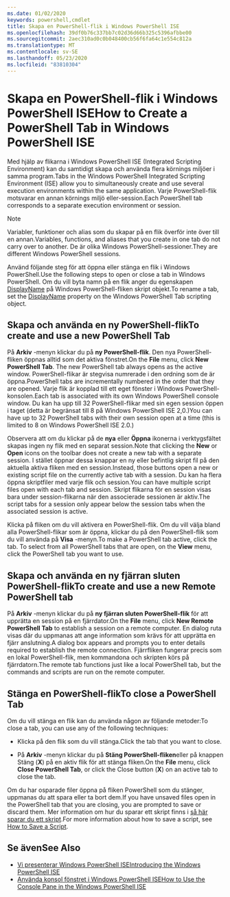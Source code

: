 ```yaml
---
ms.date: 01/02/2020
keywords: powershell,cmdlet
title: Skapa en PowerShell-flik i Windows PowerShell ISE
ms.openlocfilehash: 39df0b76c337bb7c02d36d66b325c5396afbbe00
ms.sourcegitcommit: 2aec310ad0c0b048400cb56f6fa64c1e554c812a
ms.translationtype: MT
ms.contentlocale: sv-SE
ms.lasthandoff: 05/23/2020
ms.locfileid: "83810304"
---
```

# <a name="how-to-create-a-powershell-tab-in-windows-powershell-ise"></a><span data-ttu-id="095ed-103">Skapa en PowerShell-flik i Windows PowerShell ISE</span><span class="sxs-lookup"><span data-stu-id="095ed-103">How to Create a PowerShell Tab in Windows PowerShell ISE</span></span>

<span data-ttu-id="095ed-104">Med hjälp av flikarna i Windows PowerShell ISE (Integrated Scripting Environment) kan du samtidigt skapa och använda flera körnings miljöer i samma program.</span><span class="sxs-lookup"><span data-stu-id="095ed-104">Tabs in the Windows PowerShell Integrated Scripting Environment (ISE) allow you to simultaneously create and use several execution environments within the same application.</span></span> <span data-ttu-id="095ed-105">Varje PowerShell-flik motsvarar en annan körnings miljö eller-session.</span><span class="sxs-lookup"><span data-stu-id="095ed-105">Each PowerShell tab corresponds to a separate execution environment or session.</span></span>

> [!NOTE]
> <span data-ttu-id="095ed-106">Variabler, funktioner och alias som du skapar på en flik överför inte över till en annan.</span><span class="sxs-lookup"><span data-stu-id="095ed-106">Variables, functions, and aliases that you create in one tab do not carry over to another.</span></span> <span data-ttu-id="095ed-107">De är olika Windows PowerShell-sessioner.</span><span class="sxs-lookup"><span data-stu-id="095ed-107">They are different Windows PowerShell sessions.</span></span>

<span data-ttu-id="095ed-108">Använd följande steg för att öppna eller stänga en flik i Windows PowerShell.</span><span class="sxs-lookup"><span data-stu-id="095ed-108">Use the following steps to open or close a tab in Windows PowerShell.</span></span> <span data-ttu-id="095ed-109">Om du vill byta namn på en flik anger du egenskapen [DisplayName](object-model/The-PowerShellTab-Object.md#displayname) på Windows PowerShell-fliken skript objekt.</span><span class="sxs-lookup"><span data-stu-id="095ed-109">To rename a tab, set the [DisplayName](object-model/The-PowerShellTab-Object.md#displayname) property on the Windows PowerShell Tab scripting object.</span></span>

## <a name="to-create-and-use-a-new-powershell-tab"></a><span data-ttu-id="095ed-110">Skapa och använda en ny PowerShell-flik</span><span class="sxs-lookup"><span data-stu-id="095ed-110">To create and use a new PowerShell Tab</span></span>

<span data-ttu-id="095ed-111">På **Arkiv** -menyn klickar du på **ny PowerShell-flik**. Den nya PowerShell-fliken öppnas alltid som det aktiva fönstret.</span><span class="sxs-lookup"><span data-stu-id="095ed-111">On the **File** menu, click **New PowerShell Tab**. The new PowerShell tab always opens as the active window.</span></span> <span data-ttu-id="095ed-112">PowerShell-flikar är stegvisa numrerade i den ordning som de är öppna.</span><span class="sxs-lookup"><span data-stu-id="095ed-112">PowerShell tabs are incrementally numbered in the order that they are opened.</span></span> <span data-ttu-id="095ed-113">Varje flik är kopplad till ett eget fönster i Windows PowerShell-konsolen.</span><span class="sxs-lookup"><span data-stu-id="095ed-113">Each tab is associated with its own Windows PowerShell console window.</span></span> <span data-ttu-id="095ed-114">Du kan ha upp till 32 PowerShell-flikar med sin egen session öppen i taget (detta är begränsat till 8 på Windows PowerShell ISE 2,0.)</span><span class="sxs-lookup"><span data-stu-id="095ed-114">You can have up to 32 PowerShell tabs with their own session open at a time (this is limited to 8 on Windows PowerShell ISE 2.0.)</span></span>

<span data-ttu-id="095ed-115">Observera att om du klickar på de **nya** eller **Öppna** ikonerna i verktygsfältet skapas ingen ny flik med en separat session.</span><span class="sxs-lookup"><span data-stu-id="095ed-115">Note that clicking the **New** or **Open** icons on the toolbar does not create a new tab with a separate session.</span></span> <span data-ttu-id="095ed-116">I stället öppnar dessa knappar en ny eller befintlig skript fil på den aktuella aktiva fliken med en session.</span><span class="sxs-lookup"><span data-stu-id="095ed-116">Instead, those buttons open a new or existing script file on the currently active tab with a session.</span></span> <span data-ttu-id="095ed-117">Du kan ha flera öppna skriptfiler med varje flik och session.</span><span class="sxs-lookup"><span data-stu-id="095ed-117">You can have multiple script files open with each tab and session.</span></span> <span data-ttu-id="095ed-118">Skript flikarna för en session visas bara under session-flikarna när den associerade sessionen är aktiv.</span><span class="sxs-lookup"><span data-stu-id="095ed-118">The script tabs for a session only appear below the session tabs when the associated session is active.</span></span>

<span data-ttu-id="095ed-119">Klicka på fliken om du vill aktivera en PowerShell-flik. Om du vill välja bland alla PowerShell-flikar som är öppna, klickar du på den PowerShell-flik som du vill använda på **Visa** -menyn.</span><span class="sxs-lookup"><span data-stu-id="095ed-119">To make a PowerShell tab active, click the tab. To select from all PowerShell tabs that are open, on the **View** menu, click the PowerShell tab you want to use.</span></span>

## <a name="to-create-and-use-a-new-remote-powershell-tab"></a><span data-ttu-id="095ed-120">Skapa och använda en ny fjärran sluten PowerShell-flik</span><span class="sxs-lookup"><span data-stu-id="095ed-120">To create and use a new Remote PowerShell tab</span></span>

<span data-ttu-id="095ed-121">På **Arkiv** -menyn klickar du på **ny fjärran sluten PowerShell-flik** för att upprätta en session på en fjärrdator.</span><span class="sxs-lookup"><span data-stu-id="095ed-121">On the **File** menu, click **New Remote PowerShell Tab** to establish a session on a remote computer.</span></span> <span data-ttu-id="095ed-122">En dialog ruta visas där du uppmanas att ange information som krävs för att upprätta en fjärr anslutning.</span><span class="sxs-lookup"><span data-stu-id="095ed-122">A dialog box appears and prompts you to enter details required to establish the remote connection.</span></span> <span data-ttu-id="095ed-123">Fjärrfliken fungerar precis som en lokal PowerShell-flik, men kommandona och skripten körs på fjärrdatorn.</span><span class="sxs-lookup"><span data-stu-id="095ed-123">The remote tab functions just like a local PowerShell tab, but the commands and scripts are run on the remote computer.</span></span>

## <a name="to-close-a-powershell-tab"></a><span data-ttu-id="095ed-124">Stänga en PowerShell-flik</span><span class="sxs-lookup"><span data-stu-id="095ed-124">To close a PowerShell Tab</span></span>

<span data-ttu-id="095ed-125">Om du vill stänga en flik kan du använda någon av följande metoder:</span><span class="sxs-lookup"><span data-stu-id="095ed-125">To close a tab, you can use any of the following techniques:</span></span>

- <span data-ttu-id="095ed-126">Klicka på den flik som du vill stänga.</span><span class="sxs-lookup"><span data-stu-id="095ed-126">Click the tab that you want to close.</span></span>

- <span data-ttu-id="095ed-127">På **Arkiv** -menyn klickar du på **Stäng PowerShell-fliken**eller på knappen Stäng (**X**) på en aktiv flik för att stänga fliken.</span><span class="sxs-lookup"><span data-stu-id="095ed-127">On the **File** menu, click **Close PowerShell Tab**, or click the Close button (**X**) on an active tab to close the tab.</span></span>

<span data-ttu-id="095ed-128">Om du har osparade filer öppna på fliken PowerShell som du stänger, uppmanas du att spara eller ta bort dem.</span><span class="sxs-lookup"><span data-stu-id="095ed-128">If you have unsaved files open in the PowerShell tab that you are closing, you are prompted to save or discard them.</span></span> <span data-ttu-id="095ed-129">Mer information om hur du sparar ett skript finns i [så här sparar du ett skript](How-to-Write-and-Run-Scripts-in-the-Windows-PowerShell-ISE.md#how-to-save-a-script).</span><span class="sxs-lookup"><span data-stu-id="095ed-129">For more information about how to save a script, see [How to Save a Script](How-to-Write-and-Run-Scripts-in-the-Windows-PowerShell-ISE.md#how-to-save-a-script).</span></span>

## <a name="see-also"></a><span data-ttu-id="095ed-130">Se även</span><span class="sxs-lookup"><span data-stu-id="095ed-130">See Also</span></span>

- [<span data-ttu-id="095ed-131">Vi presenterar Windows PowerShell ISE</span><span class="sxs-lookup"><span data-stu-id="095ed-131">Introducing the Windows PowerShell ISE</span></span>](Introducing-the-Windows-PowerShell-ISE.md)
- [<span data-ttu-id="095ed-132">Använda konsol fönstret i Windows PowerShell ISE</span><span class="sxs-lookup"><span data-stu-id="095ed-132">How to Use the Console Pane in the Windows PowerShell ISE</span></span>](How-to-Use-the-Console-Pane-in-the-Windows-PowerShell-ISE.md)
